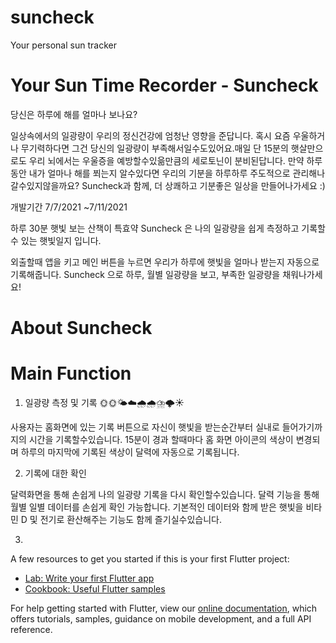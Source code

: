 # suncheck

Your personal sun tracker

# Your Sun Time Recorder - Suncheck

당신은 하루에 해를 얼마나 보나요?

일상속에서의 일광량이 우리의 정신건강에 엄청난 영향을 준답니다.
혹시 요즘 우울하거나 무기력하다면 그건 당신의 일광량이 부족해서일수도있어요.매일 단 15분의 햇살만으로도 
우리 뇌에서는 우울증을 예방할수있읆만큼의 세로토닌이 분비된답니다.
만약 하루 동안 내가 얼마나 해를 쬐는지 알수있다면 우리의 기분을 하루하루 주도적으로 관리해나갈수있지않을까요? 
Suncheck과 함께, 더 상쾌하고 기분좋은 일상을 만들어나가세요 :)

개발기간 7/7/2021 ~7/11/2021

하루 30분 햇빛 보는 산책이 특효약
Suncheck 은 나의 일광량을 쉽게 측정하고 기록할 수 있는 햇빛일지 입니다.

외출할때 앱을 키고 메인 버튼을 누르면 우리가 하루에 햇빛을 얼마나 받는지 자동으로 기록해줍니다.
Suncheck 으로 하루, 월별 일광량을 보고, 부족한 일광량을 채워나가세요!

# About Suncheck


# Main Function
1. 일광량 측정 및 기록 🌞🌞🌤☁️🌧🌧⛈🌩☀️

사용자는 홈화면에 있는 기록 버튼으로 자신이 햇빛을 받는순간부터 실내로 들어가기까지의 시간을 기록할수있습니다. 
15분이 경과 할때마다 홈 화면 아이콘의 색상이 변경되며 하루의 마지막에 기록된 색상이 달력에 자동으로 기록됩니다. 

2. 기록에 대한 확인 

달력화면을 통해 손쉽게 나의 일광량 기록을 다시 확인할수있습니다. 달력 기능을 통해 월별 일별 데이터를 손쉽게 확인 가능합니다.
기본적인 데이터와 함께 받은 햇빛을 비타민 D 및 전기로 환산해주는 기능도 함께 즐기실수있습니다.

3. 

A few resources to get you started if this is your first Flutter project:

- [Lab: Write your first Flutter app](https://flutter.dev/docs/get-started/codelab)
- [Cookbook: Useful Flutter samples](https://flutter.dev/docs/cookbook)

For help getting started with Flutter, view our
[online documentation](https://flutter.dev/docs), which offers tutorials,
samples, guidance on mobile development, and a full API reference.
